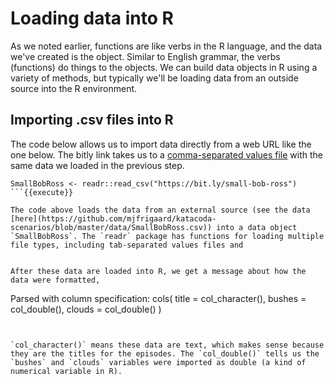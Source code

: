 # Loading data into R

As we noted earlier, functions are like verbs in the R language, and the data we've created is the object. Similar to English grammar, the verbs (functions) do things to the objects. We can build data objects in R using a variety of methods, but typically we'll be loading data from an outside source into the R environment. 

## Importing .csv files into R

The code below allows us to import data directly from a web URL like the one below. The bitly link takes us to a [comma-separated values file](https://en.wikipedia.org/wiki/Comma-separated_values) with the same data we loaded in the previous step.

```
SmallBobRoss <- readr::read_csv("https://bit.ly/small-bob-ross")
```{{execute}}

The code above loads the data from an external source (see the data [here](https://github.com/mjfrigaard/katacoda-scenarios/blob/master/data/SmallBobRoss.csv)) into a data object `SmallBobRoss`. The `readr` package has functions for loading multiple file types, including tab-separated values files and 


After these data are loaded into R, we get a message about how the data were formatted, 

```
Parsed with column specification:
cols(
  title = col_character(),
  bushes = col_double(),
  clouds = col_double()
)
```


`col_character()` means these data are text, which makes sense because they are the titles for the episodes. The `col_double()` tells us the `bushes` and `clouds` variables were imported as double (a kind of numerical variable in R).
